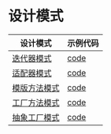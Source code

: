 # 设计模式

设计模式 | 示例代码 |
-- |--|
[迭代器模式](https://refactoringguru.cn/design-patterns/iterator)| [code](/iterator)
[适配器模式](https://refactoringguru.cn/design-patterns/adapter)| [code](/adapter)
[模版方法模式](https://refactoringguru.cn/design-patterns/template-method)| [code](/template)
[工厂方法模式](https://refactoringguru.cn/design-patterns/factory-method)| [code](/factory)
[抽象工厂模式](https://refactoringguru.cn/design-patterns/abstract-factory)| [code](/factory)

